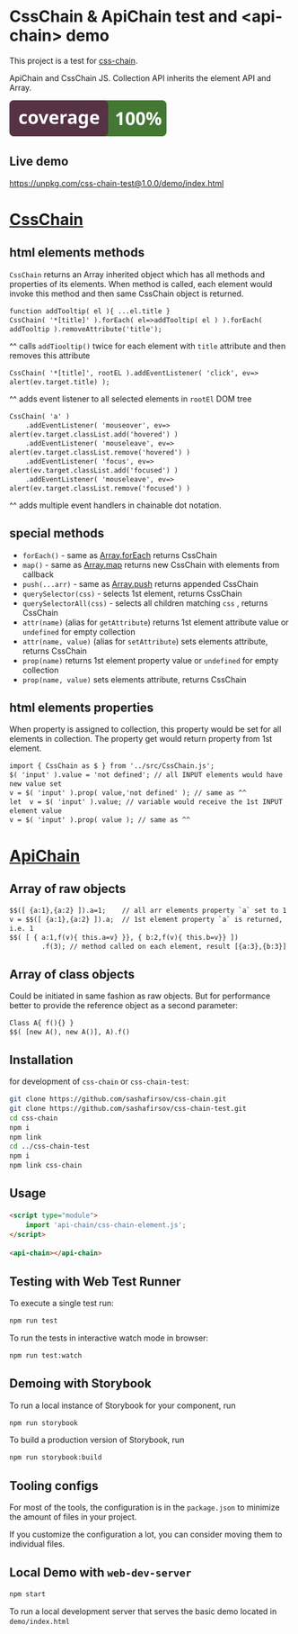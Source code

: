 # CssChain & ApiChain test and \<api-chain> demo
This project is a test for [css-chain](https://github.com/sashafirsov/css-chain.git).

ApiChain and CssChain JS. Collection API inherits the element API and Array.

[![coverage][coverage-image]](https://unpkg.com/css-chain-test@1.0.0/coverage/lcov-report/index.html)

## Live demo
https://unpkg.com/css-chain-test@1.0.0/demo/index.html

# [CssChain](https://github.com/sashafirsov/css-chain/blob/main/CssChain.js)
## html elements methods 
`CssChain` returns an Array inherited object which has all methods and properties of its elements.
When method is called, each element would invoke this method and then same CssChain object is returned.

    function addTooltip( el ){ ...el.title }
    CssChain( '*[title]' ).forEach( el=>addTooltip( el ) ).forEach( addTooltip ).removeAttribute('title');
^^ calls `addTiooltip()` twice for each element with `title` attribute and then removes this attribute

    CssChain( '*[title]', rootEL ).addEventListener( 'click', ev=> alert(ev.target.title) );
^^ adds event listener to all selected elements in `rootEl` DOM tree

    CssChain( 'a' )
        .addEventListener( 'mouseover', ev=> alert(ev.target.classList.add('hovered') )
        .addEventListener( 'mouseleave', ev=> alert(ev.target.classList.remove('hovered') )
        .addEventListener( 'focus', ev=> alert(ev.target.classList.add('focused') )
        .addEventListener( 'mouseleave', ev=> alert(ev.target.classList.remove('focused') )
^^ adds multiple event handlers in chainable dot notation.

## special methods
* `forEach()` - same as [Array.forEach](https://developer.mozilla.org/en-US/docs/Web/JavaScript/Reference/Global_Objects/Array/forEach)
  returns CssChain
* `map()` - same as [Array.map](https://developer.mozilla.org/en-US/docs/Web/JavaScript/Reference/Global_Objects/Array/map)
  returns new CssChain with elements from callback
* `push(...arr)` - same as [Array.push](https://developer.mozilla.org/en-US/docs/Web/JavaScript/Reference/Global_Objects/Array/map)
  returns appended CssChain
* `querySelector(css)` - selects 1st element, returns CssChain
* `querySelectorAll(css)` - selects all children matching `css` , returns CssChain
* `attr(name)` (alias for `getAttribute`) returns 1st element attribute value or `undefined` for empty collection
* `attr(name, value)` (alias for `setAttribute`) sets elements attribute, returns CssChain
* `prop(name)`  returns 1st element property value or `undefined` for empty collection
* `prop(name, value)`  sets elements attribute, returns CssChain

## html elements properties
When property is assigned to collection, this property would be set for all elements in collection. 
The property get would return property from 1st element. 

    import { CssChain as $ } from '../src/CssChain.js';
    $( 'input' ).value = 'not defined'; // all INPUT elements would have new value set
    v = $( 'input' ).prop( value,'not defined' ); // same as ^^
    let  v = $( 'input' ).value; // variable would receive the 1st INPUT element value
    v = $( 'input' ).prop( value ); // same as ^^

# [ApiChain](https://github.com/sashafirsov/css-chain/blob/main/ApiChain.js)
## Array of raw objects
    $$([ {a:1},{a:2} ]).a=1;    // all arr elements property `a` set to 1
    v = $$([ {a:1},{a:2} ]).a;  // 1st element property `a` is returned, i.e. 1
    $$( [ { a:1,f(v){ this.a=v} }}, { b:2,f(v){ this.b=v}} ])
            .f(3); // method called on each element, result [{a:3},{b:3}]
## Array of class objects
Could be initiated in same fashion as raw objects. 
But for performance better to provide the reference object as a second parameter:

    Class A{ f(){} }
    $$( [new A(), new A()], A).f()

## Installation
for development of `css-chain` or `css-chain-test`:
```bash
git clone https://github.com/sashafirsov/css-chain.git
git clone https://github.com/sashafirsov/css-chain-test.git
cd css-chain
npm i
npm link
cd ../css-chain-test
npm i
npm link css-chain
```

## Usage

```html
<script type="module">
    import 'api-chain/css-chain-element.js';
</script>

<api-chain></api-chain>
```

## Testing with Web Test Runner

To execute a single test run:

```bash
npm run test
```

To run the tests in interactive watch mode in browser:

```bash
npm run test:watch
```

## Demoing with Storybook

To run a local instance of Storybook for your component, run

```bash
npm run storybook
```

To build a production version of Storybook, run

```bash
npm run storybook:build
```


## Tooling configs

For most of the tools, the configuration is in the `package.json` to minimize the amount of files in your project.

If you customize the configuration a lot, you can consider moving them to individual files.

## Local Demo with `web-dev-server`

```bash
npm start
```

To run a local development server that serves the basic demo located in `demo/index.html`

[coverage-image]:   coverage/coverage.svg
